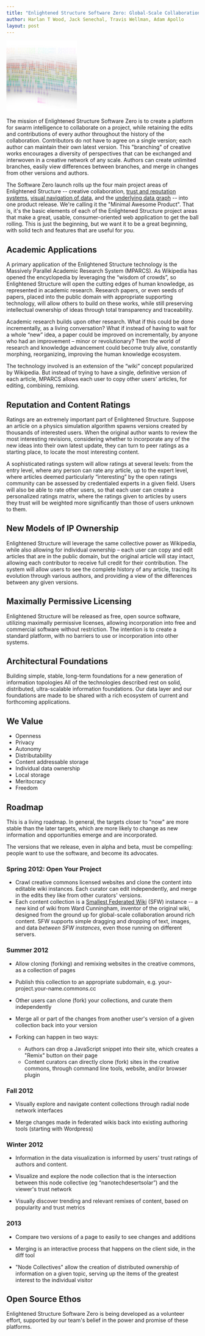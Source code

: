 ```yaml
---
title: "Enlightened Structure Software Zero: Global-Scale Collaboration"
author: Harlan T Wood, Jack Senechal, Travis Wellman, Adam Apollo
layout: post
---
```


<img width="185" height="185" src="/IMG/massively-parallel-academic-research-sys1-300x200-2-185x185.png" class="thumbnail-post alignleft wp-post-image" />

The mission of Enlightened Structure Software Zero is to create a platform for swarm intelligence to
collaborate on a project, while retaining the edits and contributions of every author throughout the
history of the collaboration. Contributors do not have to agree on a single version; each author can
maintain their own latest version. This "branching" of creative works encourages a diversity of
perspectives that can be exchanged and interwoven in a creative network of any scale. Authors can
create unlimited branches, easily view differences between branches, and merge in changes from other
versions and authors.

The Software Zero launch rolls up the four main project areas of Enlightened Structure -- creative
collaboration, [trust and reputation systems](/Trust_Exchange), [visual navigation
of data](/Core_Network), and the [underlying data graph](/BaseParadigm) -- into one product release.
We're calling it the "Minimal Awesome Product". That is, it's the basic elements of each of the
Enlightened Structure project areas that make a great, usable, consumer-oriented web application to
get the ball rolling. This is just the beginning, but we want it to be a great beginning, with solid
tech and features that are useful for *you*.

Academic Applications
---------------------

A primary application of the Enlightened Structure technology is the Massively Parallel Academic
Research System (MPARCS). As Wikipedia has opened the encyclopedia by leveraging the “wisdom of
crowds”, so Enlightened Structure will open the cutting edges of human knowledge, as represented in
academic research. Research papers, or even seeds of papers, placed into the public domain with
appropriate supporting technology, will allow others to build on these works, while still preserving
intellectual ownership of ideas through total transparency and traceability.

Academic research builds upon other research. What if this could be done incrementally, as a living
conversation? What if instead of having to wait for a whole “new” idea, a paper could be improved on
incrementally, by anyone who had an improvement – minor or revolutionary? Then the world of research
and knowledge advancement could become truly alive, constantly morphing, reorganizing, improving the
human knowledge ecosystem.

The technology involved is an extension of the “wiki” concept popularized by Wikipedia. But instead
of trying to have a single, definitive version of each article, MPARCS allows each user to copy
other users’ articles, for editing, combining, remixing.

Reputation and Content Ratings
------------------------------

Ratings are an extremely important part of Enlightened Structure. Suppose an article on a physics
simulation algorithm spawns versions created by thousands of interested users. When the original
author wants to review the most interesting revisions, considering whether to incorporate any of the
new ideas into their own latest update, they can turn to peer ratings as a starting place, to locate
the most interesting content.

A sophisticated ratings system will allow ratings at several levels: from the entry level, where any
person can rate any article, up to the expert level, where articles deemed particularly
“interesting” by the open ratings community can be assessed by credentialed experts in a given
field. Users will also be able to rate other users, so that each user can create a personalized
ratings matrix, where the ratings given to articles by users they trust will be weighted more
significantly than those of users unknown to them.

New Models of IP Ownership
--------------------------

Enlightened Structure will leverage the same collective power as Wikipedia, while also allowing for
individual ownership – each user can copy and edit articles that are in the public domain, but the
original article will stay intact, allowing each contributor to receive full credit for their
contribution. The system will allow users to see the complete history of any article, tracing its
evolution through various authors, and providing a view of the differences between any given
versions.

Maximally Permissive Licensing
------------------------------

Enlightened Structure will be released as free, open source software, utilizing maximally permissive
licenses, allowing incorporation into free and commercial software without restriction. The
intention is to create a standard platform, with no barriers to use or incorporation into other
systems.

Architectural Foundations
-------------------------

Building simple, stable, long-term foundations for a new generation of information topologies All of
the technologies described rest on solid, distributed, ultra-scalable information foundations. Our
data layer and our foundations are made to be shared with a rich ecosystem of current and
forthcoming applications.

We Value
--------

* Openness
* Privacy
* Autonomy
* Distributability
* Content addressable storage
* Individual data ownership
* Local storage
* Meritocracy
* Freedom

Roadmap
-------

This is a living roadmap.  In general, the targets closer to "now" are more stable than the later targets, which are more likely to change as new information and opportunities emerge and are incorporated.  

The versions that we release, even in alpha and beta, must be compelling: people want to use the software, and become its advocates.  

### Spring 2012: Open Your Project

* Crawl creative commons licensed websites and clone the content into editable wiki instances.  Each curator can edit independently, and merge in the edits they like from other curators' versions. 
* Each content collection is a [Smallest Federated Wiki][] (SFW) instance -- a new kind of wiki from Ward Cunningham, inventor of the original wiki, designed from the ground up for global-scale collaboration around rich content.  SFW supports simple dragging and dropping of text, images, and data *between SFW instances*, even those running on different servers.  

### Summer 2012

- Allow cloning (forking) and remixing websites in the creative commons, as a collection of pages

- Publish this collection to an appropriate subdomain, e.g. your-project.your-name.commons.cc

- Other users can clone (fork) your collections, and curate them independently

- Merge all or part of the changes from another user's version of a given collection back into your version

- Forking can happen in two ways: 
  - Authors can drop a JavaScript snippet into their site, which creates a "Remix" button on their page
  - Content curators can directly clone (fork) sites in the creative commons, through command line tools, website, and/or browser plugin

### Fall 2012

- Visually explore and navigate content collections through radial node network interfaces

- Merge changes made in federated wikis back into existing authoring tools (starting with Wordpress)

### Winter 2012

- Information in the data visualization is informed by users' trust ratings of authors and content.

- Visualize and explore the node collection that is the intersection between this node collective (eg “nanotechdesertsolar”) and the viewer's trust network

- Visually discover trending and relevant remixes of content, based on popularity and trust metrics

### 2013

- Compare two versions of a page to easily to see changes and additions

- Merging is an interactive process that happens on the client side, in the diff tool

- "Node Collectives" allow the creation of distributed ownership of information on a given topic, serving up the items of the greatest interest to the individual visitor


Open Source Ethos
-----------------
Enlightened Structure Software Zero is being developed as a volunteer effort, 
supported by our team's belief in the power and promise of these platforms.


[Pearltrees]: http://www.pearltrees.com/#/N-fa=4899494&N-u=1_611709&N-p=41417635&N-s=1_4899504&N-f=1_4899504
[Smallest Federated Wiki]: https://github.com/WardCunningham/Smallest-Federated-Wiki#readme
